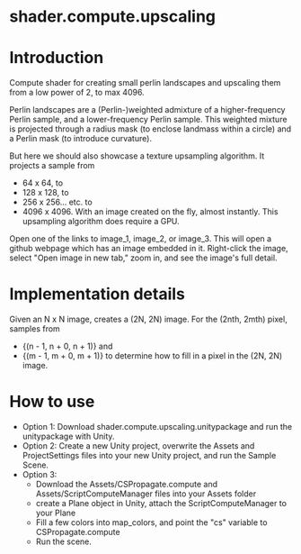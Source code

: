 # shader.compute.upscaling

# Introduction

Compute shader for creating small perlin landscapes and upscaling them from a low power of 2, to max 4096.

Perlin landscapes are a (Perlin-)weighted admixture of a higher-frequency Perlin sample, and a lower-frequency Perlin sample. This weighted mixture is projected through a radius mask (to enclose landmass within a circle) and a Perlin mask (to introduce curvature).

But here we should also showcase a texture upsampling algorithm. It projects a sample from 
* 64 x 64, to 
* 128 x 128, to 
* 256 x 256... etc. to 
* 4096 x 4096. 
With an image created on the fly, almost instantly. This upsampling algorithm does require a GPU.

Open one of the links to image_1, image_2, or image_3. This will open a github webpage which has an image embedded in it. Right-click the image, select "Open image in new tab," zoom in, and see the image's full detail.

# Implementation details

Given an N x N image, creates a (2N, 2N) image. For the (2nth, 2mth) pixel, samples from 
* {(n - 1, n + 0, n + 1)} and 
* {(m - 1, m + 0, m + 1)} 
to determine how to fill in a pixel in the (2N, 2N) image.

# How to use

* Option 1: Download shader.compute.upscaling.unitypackage and run the unitypackage with Unity.
* Option 2: Create a new Unity project, overwrite the Assets and ProjectSettings files into your new Unity project, and run the Sample Scene.
* Option 3: 
    * Download the Assets/CSPropagate.compute and Assets/ScriptComputeManager files into your Assets folder
    * create a Plane object in Unity, attach the ScriptComputeManager to your Plane
    * Fill a few colors into map_colors, and point the "cs" variable to CSPropagate.compute
    * Run the scene.
